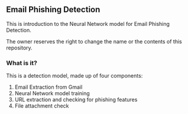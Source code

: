 <h2 align="left">Email Phishing Detection</h2>

<p align="left">
  <a>This is introduction to the Neural Network model for Email Phishing Detection.</a>
</p>
<p align="left">
  <a>The owner reserves the right to change the name or the contents of this repository.</a>
</p>

<h3 align="left">What is it?</h3>
<p align="left">
  <a>This is a detection model, made up of four components:</a>
  <ol>
  <li>Email Extraction from Gmail</li>
  <li>Neural Network model training</li>
  <li>URL extraction and checking for phishing features</li>
  <li>File attachment check</li>
</ol>
</p>
